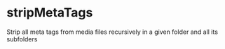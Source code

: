 # stripMetaTags
Strip all meta tags from media files recursively in a given folder and all its subfolders
